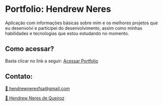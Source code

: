 # Portfolio: Hendrew Neres

Aplicação com informações básicas sobre mim e os melhores projetos que eu desenvolvi e participei do desenvolvimento, assim como minhas habilidades e tecnologias que estou estudando no momento.

## Como acessar?
Basta clicar no link a seguir: <a href="http/hendrew.tech">Acessar Portfolio</a>

## Contato:
<a href="mailto:hendrewneresfsa@hotmail.com">
  <p> 📩 hendrewneresfsa@gmail.com</p>
</a>


<a href="https://www.linkedin.com/in/hendrewneres/"> 
    <p> 💼 Hendrew Neres de Queiroz</p>
</a>



